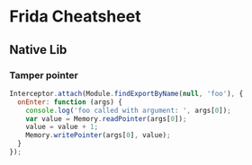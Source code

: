 # Frida Cheatsheet

## Native Lib

### Tamper pointer

```js
Interceptor.attach(Module.findExportByName(null, 'foo'), {
  onEnter: function (args) {
    console.log('foo called with argument: ', args[0]);
    var value = Memory.readPointer(args[0]);
    value = value + 1;
    Memory.writePointer(args[0], value);
  }
});
```
